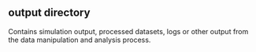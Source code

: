 ## output directory

Contains simulation output, processed datasets, logs or other output from the data manipulation and analysis process.

